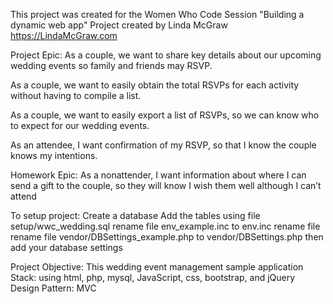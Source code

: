 This project was created for the Women Who Code Session "Building a dynamic web app"
Project created by Linda McGraw https://LindaMcGraw.com

Project Epic:
As a couple, we want to share key details about our upcoming wedding events so family and friends may RSVP.

As a couple, we want to easily obtain the total RSVPs for each activity without having to compile a list.

As a couple, we want to easily export a list of RSVPs, so we can know who to expect for our wedding events.

As an attendee, I want confirmation of my RSVP, so that I know the couple knows my intentions.

Homework Epic:
As a nonattender, I want information about where I can send a gift to the couple, so they will know I wish them well although I can’t attend

To setup project:
  Create a database
  Add the tables using file setup/wwc_wedding.sql
  rename file env_example.inc to env.inc
  rename file
  rename file vendor/DBSettings_example.php to vendor/DBSettings.php
    then add your database settings


Project Objective: This wedding event management sample application
Stack: using html, php, mysql, JavaScript, css, bootstrap, and jQuery
Design Pattern: MVC
